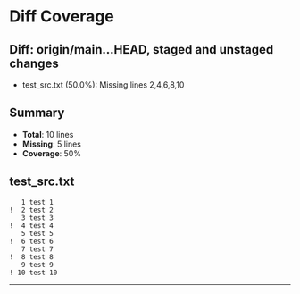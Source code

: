 # Diff Coverage
## Diff: origin/main...HEAD, staged and unstaged changes

- test_src&#46;txt (50.0%): Missing lines 2,4,6,8,10

## Summary

- **Total**: 10 lines
- **Missing**: 5 lines
- **Coverage**: 50%



## test_src&#46;txt

```
   1 test 1
!  2 test 2
   3 test 3
!  4 test 4
   5 test 5
!  6 test 6
   7 test 7
!  8 test 8
   9 test 9
! 10 test 10
```


---



